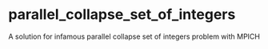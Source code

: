 # parallel_collapse_set_of_integers
A solution for infamous parallel collapse set of integers problem with MPICH
